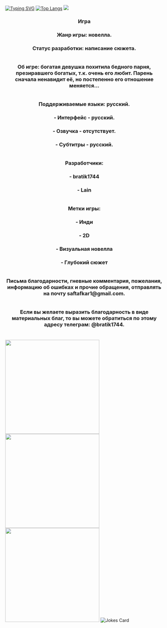 [![Typing SVG](https://readme-typing-svg.herokuapp.com?color=%2336BCF7&lines=the_yandex_app_2_pygame_project)](https://github.com/bratik1744/the_yandex_app_2_pygame_project)
[![Top Langs](https://github-readme-stats.vercel.app/api/top-langs/?username=bratik1744&layout=compact)](https://github.com/anuraghazra/github-readme-stats)
![](https://komarev.com/ghpvc/?username=bratik1744)

<h3 align="center">Игра</h3>
<h3 align="center">Жанр игры: новелла.</h3>
<h3 align="center">Статус разработки: написание сюжета.</h3>
<h1 align="center"></h1>

<h3 align="center">Об игре: богатая девушка похитила бедного парня, презиравшего богатых,
т.к. очень его любит. Парень сначала ненавидит её, но постепенно 
его отношение меняется...</h3>
<h1 align="center"></h1>

<h3 align="center">Поддерживаемые языки: русский.</h3>
<h3 align="center">- Интерфейс - русский. </h3>
<h3 align="center">- Озвучка - отсутствует.</h3>
<h3 align="center">- Субтитры - русский.</h3>
<h1 align="center"></h1>

<h3 align="center">Разработчики: </h3>
<h3 align="center">- bratik1744</h3>
<h3 align="center">- Lain</h3>
<h1 align="center"></h1>

<h3 align="center">Метки игры:</h3>
<h3 align="center">- Инди</h3>
<h3 align="center">- 2D</h3>
<h3 align="center">- Визуальная новелла</h3>
<h3 align="center">- Глубокий сюжет</h3>
<h1 align="center"></h1>

<h3 align="center">Письма благодарности, гневные комментария, пожелания, информацию об 
ошибках и прочие обращения, отправлять на почту 
saftafkar1@gmail.com.</h3>
<h1 align="center"></h1>

<h3 align="center">Если вы желаете выразить благодарность в виде материальных благ, то
вы можете обратиться по этому адресу телеграм: @bratik1744.</h3>
<h1 align="center"></h1>
<img height="300" width="300" src="https://antareskbr.ru/wp-content/uploads/2021/09/maxresdefault.jpg" />
<img height="300" width="300" src="https://infoselection.ru/media/k2/items/cache/d197c421d422f5cbf569ea13f09ef700_XL.jpg" />
<img height="300" width="300" src="https://static.tildacdn.com/tild6362-6362-4031-a163-386439643763/26327oIBGrea0f72ee8e.png" />
<img src="https://readme-jokes.v








ercel.app/api" alt="Jokes Card" />
